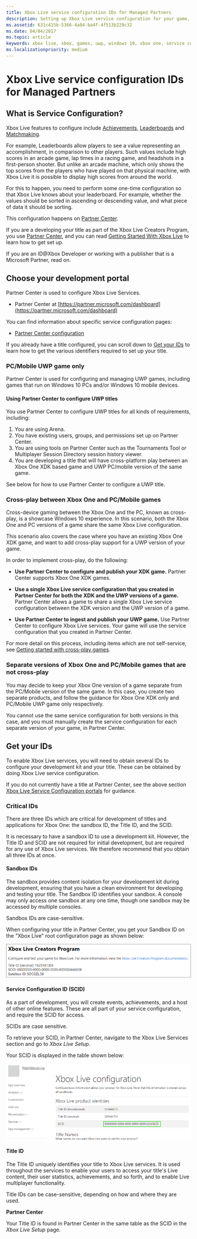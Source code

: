 ```yaml
---
title: Xbox Live service configuration IDs for Managed Partners
description: Setting up Xbox Live service configuration for your game, for Managed Partners.
ms.assetid: 631c415b-5366-4a84-ba4f-4f513b229c32
ms.date: 04/04/2017
ms.topic: article
keywords: xbox live, xbox, games, uwp, windows 10, xbox one, service configuration
ms.localizationpriority: medium
---
```


# Xbox Live service configuration IDs for Managed Partners


## What is Service Configuration?

Xbox Live features to configure include [Achievements](achievements-2017/achievements.md), [Leaderboards](leaderboards-and-stats-2017/leaderboards.md) and [Matchmaking](multiplayer/multiplayer-concepts.md#smartmatch-matchmaking).

For example, Leaderboards allow players to see a value representing an accomplishment, in comparison to other players.
Such values include high scores in an arcade game, lap times in a racing game, and headshots in a first-person shooter.
But unlike an arcade machine, which only shows the top scores from the players who have played on that physical machine, with Xbox Live it is possible to display high scores from around the world.

For this to happen, you need to perform some one-time configuration so that Xbox Live knows about your leaderboard.
For example, whether the values should be sorted in ascending or descending value, and what piece of data it should be sorting.

This configuration happens on [Partner Center](https://partner.microsoft.com/dashboard).

If you are a developing your title as part of the Xbox Live Creators Program, you use [Partner Center](https://partner.microsoft.com/dashboard), and you can read [Getting Started With Xbox Live](get-started-with-creators/get-started-with-xbox-live-creators.md) to learn how to get set up.

If you are an ID@Xbox Developer or working with a publisher that is a Microsoft Partner, read on.


## Choose your development portal

Partner Center is used to configure Xbox Live Services.
*  Partner Center at [https://partner.microsoft.com/dashboard](https://partner.microsoft.com/dashboard)

You can find information about specific service configuration pages:
* [Partner Center configuration](configure-xbl/windows-dev-center.md)

If you already have a title configured, you can scroll down to [Get your IDs](#get_ids) to learn how to get the various identifiers required to set up your title.


### PC/Mobile UWP game only

Partner Center is used for configuring and managing UWP games, including games that run on Windows 10 PCs and/or Windows 10 mobile devices.


#### Using Partner Center to configure UWP titles

You use Partner Center to configure UWP titles for all kinds of requirements, including:
1. You are using Arena.
2. You have existing users, groups, and permissions set up on Partner Center.
3. You are using tools on Partner Center such as the Tournaments Tool or Multiplayer Session Directory session history viewer.
4. You are developing a title that will have cross-platform play between an Xbox One XDK based game and UWP PC/mobile version of the same game.

See below for how to use Partner Center to configure a UWP title.


### Cross-play between Xbox One and PC/Mobile games ###

Cross-device gaming between the Xbox One and the PC, known as cross-play, is a showcase Windows 10 experience.
In this scenario, both the Xbox One and PC versions of a game share the same Xbox Live configuration.

This scenario also covers the case where you have an existing Xbox One XDK game, and want to add cross-play support for a UWP version of your game.

In order to implement cross-play, do the following:

* **Use Partner Center to configure and publish your XDK game.** Partner Center supports Xbox One XDK games.

* **Use a single Xbox Live service configuration that you created in Partner Center for both the XDK and the UWP versions of a game.** Partner Center allows a game to share a single Xbox Live service configuration between the XDK version and the UWP version of a game.

* **Use Partner Center to ingest and publish your UWP game.** Use Partner Center to configure Xbox Live services. Your game will use the service configuration that you created in Partner Center.

For more detail on this process, including items which are *not* self-service, see [Getting started with cross-play games](get-started-with-partner/get-started-with-cross-play-games.md).


### Separate versions of Xbox One and PC/Mobile games that are not cross-play

You may decide to keep your Xbox One version of a game separate from the PC/Mobile version of the same game.
In this case, you create two separate products, and follow the guidance for Xbox One XDK only and PC/Mobile UWP game only respectively.

You cannot use the same service configuration for both versions in this case, and you must manually create the service configuration for each separate version of your game, in Partner Center.


<a name="get_ids"></a>

## Get your IDs

To enable Xbox Live services, you will need to obtain several IDs to configure your development kit and your title.
These can be obtained by doing Xbox Live service configuration.

If you do not currently have a title at Partner Center, see the above section [Xbox Live Service Configuration portals](#xbox_live_portals) for guidance.


### Critical IDs

There are three IDs which are critical for development of titles and applications for Xbox One: the sandbox ID, the Title ID, and the SCID.

It is necessary to have a sandbox ID to use a development kit.
However, the Title ID and SCID are not required for initial development, but are required for any use of Xbox Live services.
We therefore recommend that you obtain all three IDs at once.


#### Sandbox IDs

The sandbox provides content isolation for your development kit during development, ensuring that you have a clean environment for developing and testing your title.
The Sandbox ID identifies your sandbox.
A console may only access one sandbox at any one time, though one sandbox may be accessed by multiple consoles.

Sandbox IDs are case-sensitive.

When configuring your title in Partner Center, you get your Sandbox ID on the "Xbox Live" root configuration page as shown below:

![Xbox Live title information on Partner Center screenshot. Includes Sandbox ID](images/getting_started/devcenter_sandbox_id.png)


#### Service Configuration ID (SCID)

As a part of development, you will create events, achievements, and a host of other online features.
These are all part of your service configuration, and require the SCID for access.

SCIDs are case sensitive.

To retrieve your SCID, in Partner Center, navigate to the Xbox Live Services section and go to *Xbox Live Setup*.

Your SCID is displayed in the table shown below:

![SCID displayed in Xbox Live Configuration on Partner Center screenshot](images/getting_started/devcenter_scid.png)


#### Title ID

The Title ID uniquely identifies your title to Xbox Live services.
It is used throughout the services to enable your users to access your title's Live content, their user statistics, achievements, and so forth, and to enable Live multiplayer functionality.

Title IDs can be case-sensitive, depending on how and where they are used.


**Partner Center**

Your Title ID is found in Partner Center in the same table as the SCID in the *Xbox Live Setup* page.

<a name="xbox_live_portals"></a>
